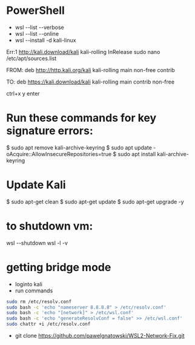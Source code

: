# PowerShell
- wsl --list --verbose
- wsl --list --online
- wsl --install -d kali-linux

Err:1 http://kali.download/kali kali-rolling InRelease
sudo nano /etc/apt/sources.list

FROM:
deb http://http.kali.org/kali kali-rolling main non-free contrib

TO:
deb https://kali.download/kali kali-rolling main contrib non-free

ctrl+x
y
enter

# Run these commands for key signature errors:
$ sudo apt remove kali-archive-keyring
$ sudo apt update -oAcquire::AllowInsecureRepositories=true
$ sudo apt install kali-archive-keyring


# Update Kali
$ sudo apt-get clean 
$ sudo apt-get update 
$ sudo apt-get upgrade -y 


# to shutdown vm:
wsl --shutdown
wsl -l -v

 
# getting bridge mode
- loginto kali
- run commands
``` sh
sudo rm /etc/resolv.conf
sudo bash -c 'echo "nameserver 8.8.8.8" > /etc/resolv.conf'
sudo bash -c 'echo "[network]" > /etc/wsl.conf'
sudo bash -c 'echo "generateResolvConf = false" >> /etc/wsl.conf'
sudo chattr +i /etc/resolv.conf
```
- git clone https://github.com/pawelgnatowski/WSL2-Network-Fix.git
